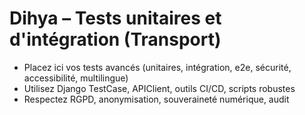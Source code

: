 # Dihya – Tests unitaires et d'intégration (Transport)

- Placez ici vos tests avancés (unitaires, intégration, e2e, sécurité, accessibilité, multilingue)
- Utilisez Django TestCase, APIClient, outils CI/CD, scripts robustes
- Respectez RGPD, anonymisation, souveraineté numérique, audit

